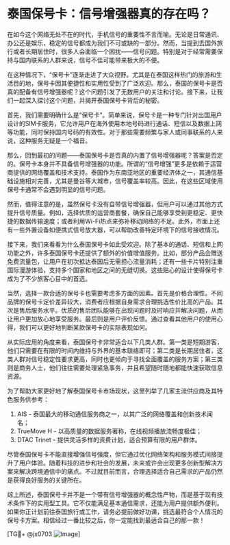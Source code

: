 # 泰国保号卡：信号增强器真的存在吗？

在如今这个网络无处不在的时代，手机信号的重要性不言而喻。无论是日常通讯、办公还是娱乐，稳定的信号都成为我们不可或缺的一部分。然而，当提到去国外旅行或者长期居住时，很多人会面临一个困扰——信号问题。特别是对于经常需要保持与国内联系的人群来说，信号不佳可能带来极大的不便。

在这种情况下，“保号卡”逐渐走进了大众视野。尤其是在泰国这样热门的旅游和生活目的地，保号卡因其便捷性和实用性受到了广泛欢迎。那么，泰国的保号卡是否真的配备有信号增强器呢？这个问题引发了无数用户的关注和讨论。接下来，让我们一起深入探讨这个问题，并揭开泰国保号卡背后的秘密。

首先，我们需要明确什么是“保号卡”。简单来说，保号卡是一种专门针对出国用户设计的SIM卡服务，它允许用户在海外使用本地号码进行通话、短信以及数据上网等功能，同时保持国内号码的有效性。对于那些需要频繁与家人或同事联系的人来说，这种服务无疑是一个福音。

那么，回到最初的问题——泰国保号卡是否真的内置了信号增强器呢？答案是否定的。保号卡本身并不具备信号增强器的功能。所谓的“信号增强”更多是依赖于运营商提供的网络覆盖和技术支持。泰国作为东南亚地区的重要经济体之一，其通信基础设施相对完善，尤其是曼谷等大城市，信号覆盖率较高。因此，在这些区域使用保号卡通常不会遇到明显的信号问题。

然而，值得注意的是，虽然保号卡没有自带信号增强器，但用户可以通过其他方式提升信号质量。例如，选择优质的运营商套餐，确保自己能够享受到更稳定、更快捷的数据传输速度；或者利用Wi-Fi热点来弥补移动网络的不足。此外，市面上还有一些外置设备如便携式信号放大器，可以帮助改善特定环境下的信号接收情况。

接下来，我们来看看为什么泰国保号卡如此受欢迎。除了基本的通话、短信和上网功能之外，许多泰国保号卡还提供了额外的价值增值服务。比如，部分产品会赠送免费流量包，让用户在初次抵达泰国后无需担心流量消耗；还有一些卡片特别注重国际漫游体验，支持多个国家和地区之间的无缝切换。这些贴心的设计使得保号卡成为了不少旅客心目中的首选。

当然，选择一款合适的保号卡也需要考虑多方面的因素。首先是价格合理性。不同品牌的保号卡定价差异较大，消费者应根据自身需求合理挑选性价比高的产品。其次是售后服务水平。优质的售后团队能够在出现问题时及时响应并解决问题，从而让用户更加放心地享受服务。最后则是用户评价反馈。通过查看其他用户的使用心得，我们可以更好地判断某款保号卡的实际表现如何。

从实际应用的角度来看，泰国保号卡非常适合以下几类人群。第一类是短期游客，他们只需要在有限的时间内维持与外界的基本联络即可；第二类是长期居住者，这类人群对信号稳定性要求更高，同时也更倾向于寻找全面覆盖的服务方案；第三类则是商务人士，他们往往需要处理紧急事务，并且希望随时随地都能快速获取信息资源。

为了帮助大家更好地了解泰国保号卡市场现状，这里列举了几家主流供应商及其特色服务供参考：

1. AIS - 泰国最大的移动通信服务商之一，以其广泛的网络覆盖和创新技术闻名；
2. TrueMove H - 以高质量的数据服务著称，在线视频播放流畅度极佳；
3. DTAC Trinet - 提供灵活多样的资费计划，适合预算有限的用户群体。

尽管泰国保号卡不能直接增强信号强度，但它通过优化网络架构和服务模式间接提升了用户体验。随着科技的进步和社会的发展，未来或许会出现更多创新型解决方案来解决跨境通信中的痛点。不过就目前而言，合理选择适合自己需求的产品仍然是获得良好服务的关键所在。

综上所述，泰国保号卡并不是一个带有信号增强器的概念性产物，而是基于现有技术条件下的实用型工具。它不仅能满足基本通信需求，还能为用户提供额外便利。如果你正计划前往泰国旅行或工作，请务必提前做好功课，挑选最符合个人情况的保号卡方案。相信经过一番比较之后，你一定能找到最适合自己的那一款！

[TG💪+ @jx0703 ![Image](https://github.com/user-attachments/assets/dbca1d08-cadb-493c-b0ec-ad6f7a83f270)]